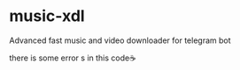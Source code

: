 # music-xdl
Advanced fast music and video downloader for telegram bot

there is some error s in this code☕
